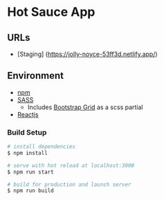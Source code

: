 # Hot Sauce App

## URLs
- [Staging] (https://jolly-noyce-53ff3d.netlify.app/)

## Environment
* [npm](https://www.npmjs.com/features?gclid=Cj0KCQiAi7XQBRDnARIsANeLIeu5j3pDVzQq5zmYrhf-OP5XJoSLq0BjIBVsAWnGXVQOYBMPRu1yZCcaAoj1EALw_wcB)
* [SASS](https://github.com/sass/sass)
    * Includes [Bootstrap Grid](https://getbootstrap.com/docs/4.0/layout/grid/) as a scss partial
* [Reactjs](https://reactjs.org/)

### Build Setup

```bash
# install dependencies
$ npm install

# serve with hot reload at localhost:3000
$ npm run start

# build for production and launch server
$ npm run build
```
